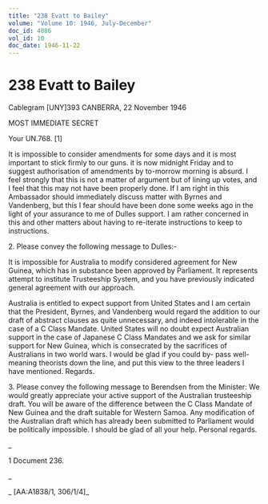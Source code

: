 ```yaml
---
title: "238 Evatt to Bailey"
volume: "Volume 10: 1946, July-December"
doc_id: 4086
vol_id: 10
doc_date: 1946-11-22
---
```


# 238 Evatt to Bailey

Cablegram [UNY]393 CANBERRA, 22 November 1946

MOST IMMEDIATE SECRET

Your UN.768. [1]

It is impossible to consider amendments for some days and it is most important to stick firmly to our guns. it is now midnight Friday and to suggest authorisation of amendments by to-morrow morning is absurd. I feel strongly that this is not a matter of argument but of lining up votes, and I feel that this may not have been properly done. If I am right in this Ambassador should immediately discuss matter with Byrnes and Vandenberg, but this I fear should have been done some weeks ago in the light of your assurance to me of Dulles support. I am rather concerned in this and other matters about having to re-iterate instructions to keep to instructions.

2\. Please convey the following message to Dulles:-

It is impossible for Australia to modify considered agreement for New Guinea, which has in substance been approved by Parliament. It represents attempt to institute Trusteeship System, and you have previously indicated general agreement with our approach.

Australia is entitled to expect support from United States and I am certain that the President, Byrnes, and Vandenberg would regard the addition to our draft of abstract clauses as quite unnecessary, and indeed intolerable in the case of a C Class Mandate. United States will no doubt expect Australian support in the case of Japanese C Class Mandates and we ask for similar support for New Guinea, which is consecrated by the sacrifices of Australians in two world wars. I would be glad if you could by- pass well-meaning theorists down the line, and put this view to the three leaders I have mentioned. Regards.

3\. Please convey the following message to Berendsen from the Minister: We would greatly appreciate your active support of the Australian trusteeship draft. You will be aware of the difference between the C Class Mandate of New Guinea and the draft suitable for Western Samoa. Any modification of the Australian draft which has already been submitted to Parliament would be politically impossible. I should be glad of all your help. Personal regards.

_

1 Document 236.

_

_ [AA:A1838/1, 306/1/4]_
